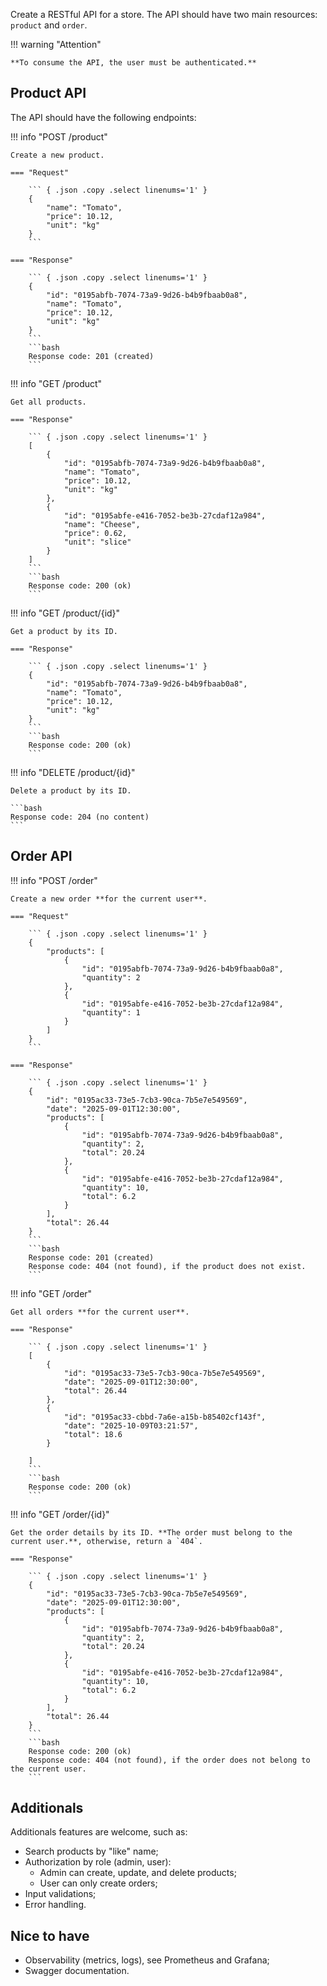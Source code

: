 
Create a RESTful API for a store. The API should have two main resources: `product` and `order`.

!!! warning "Attention"

    **To consume the API, the user must be authenticated.**

## Product API

The API should have the following endpoints:

!!! info "POST /product"

    Create a new product.

    === "Request"

        ``` { .json .copy .select linenums='1' }
        {
            "name": "Tomato",
            "price": 10.12,
            "unit": "kg"
        }
        ```

    === "Response"

        ``` { .json .copy .select linenums='1' }
        {
            "id": "0195abfb-7074-73a9-9d26-b4b9fbaab0a8",
            "name": "Tomato",
            "price": 10.12,
            "unit": "kg"
        }
        ```
        ```bash
        Response code: 201 (created)
        ```

!!! info "GET /product"

    Get all products.

    === "Response"

        ``` { .json .copy .select linenums='1' }
        [
            {
                "id": "0195abfb-7074-73a9-9d26-b4b9fbaab0a8",
                "name": "Tomato",
                "price": 10.12,
                "unit": "kg"
            },
            {
                "id": "0195abfe-e416-7052-be3b-27cdaf12a984",
                "name": "Cheese",
                "price": 0.62,
                "unit": "slice"
            }
        ]
        ```
        ```bash
        Response code: 200 (ok)
        ```

!!! info "GET /product/{id}"

    Get a product by its ID.

    === "Response"

        ``` { .json .copy .select linenums='1' }
        {
            "id": "0195abfb-7074-73a9-9d26-b4b9fbaab0a8",
            "name": "Tomato",
            "price": 10.12,
            "unit": "kg"
        }
        ```
        ```bash
        Response code: 200 (ok)
        ```

!!! info "DELETE /product/{id}"

    Delete a product by its ID.

    ```bash
    Response code: 204 (no content)
    ```

## Order API

!!! info "POST /order"

    Create a new order **for the current user**.

    === "Request"

        ``` { .json .copy .select linenums='1' }
        {
            "products": [
                {
                    "id": "0195abfb-7074-73a9-9d26-b4b9fbaab0a8",
                    "quantity": 2
                },
                {
                    "id": "0195abfe-e416-7052-be3b-27cdaf12a984",
                    "quantity": 1
                }
            ]
        }
        ```

    === "Response"

        ``` { .json .copy .select linenums='1' }
        {
            "id": "0195ac33-73e5-7cb3-90ca-7b5e7e549569",
            "date": "2025-09-01T12:30:00",
            "products": [
                {
                    "id": "0195abfb-7074-73a9-9d26-b4b9fbaab0a8",
                    "quantity": 2,
                    "total": 20.24
                },
                {
                    "id": "0195abfe-e416-7052-be3b-27cdaf12a984",
                    "quantity": 10,
                    "total": 6.2
                }
            ],
            "total": 26.44
        }
        ```
        ```bash
        Response code: 201 (created)
        Response code: 404 (not found), if the product does not exist.
        ```

!!! info "GET /order"

    Get all orders **for the current user**.

    === "Response"

        ``` { .json .copy .select linenums='1' }
        [
            {
                "id": "0195ac33-73e5-7cb3-90ca-7b5e7e549569",
                "date": "2025-09-01T12:30:00",
                "total": 26.44
            },
            {
                "id": "0195ac33-cbbd-7a6e-a15b-b85402cf143f",
                "date": "2025-10-09T03:21:57",
                "total": 18.6
            }
            
        ]
        ```
        ```bash
        Response code: 200 (ok)
        ```

!!! info "GET /order/{id}"

    Get the order details by its ID. **The order must belong to the current user.**, otherwise, return a `404`.

    === "Response"

        ``` { .json .copy .select linenums='1' }
        {
            "id": "0195ac33-73e5-7cb3-90ca-7b5e7e549569",
            "date": "2025-09-01T12:30:00",
            "products": [
                {
                    "id": "0195abfb-7074-73a9-9d26-b4b9fbaab0a8",
                    "quantity": 2,
                    "total": 20.24
                },
                {
                    "id": "0195abfe-e416-7052-be3b-27cdaf12a984",
                    "quantity": 10,
                    "total": 6.2
                }
            ],
            "total": 26.44
        }
        ```
        ```bash
        Response code: 200 (ok)
        Response code: 404 (not found), if the order does not belong to the current user.
        ```

## Additionals

Additionals features are welcome, such as:

- Search products by "like" name;
- Authorization by role (admin, user):
    * Admin can create, update, and delete products;
    * User can only create orders;
- Input validations;
- Error handling.

## Nice to have

- Observability (metrics, logs), see Prometheus and Grafana;
- Swagger documentation.